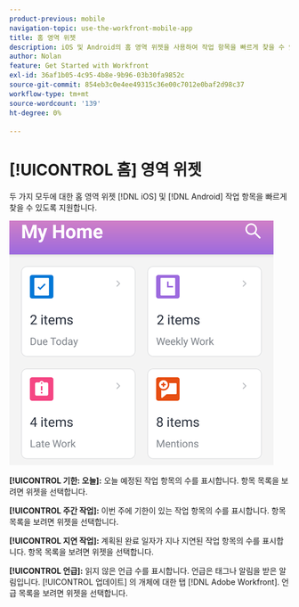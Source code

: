 ```yaml
---
product-previous: mobile
navigation-topic: use-the-workfront-mobile-app
title: 홈 영역 위젯
description: iOS 및 Android의 홈 영역 위젯을 사용하여 작업 항목을 빠르게 찾을 수 있습니다.
author: Nolan
feature: Get Started with Workfront
exl-id: 36af1b05-4c95-4b8e-9b96-03b30fa9852c
source-git-commit: 854eb3c0e4ee49315c36e00c7012e0baf2d98c37
workflow-type: tm+mt
source-wordcount: '139'
ht-degree: 0%

---
```


# [!UICONTROL 홈] 영역 위젯

두 가지 모두에 대한 홈 영역 위젯 [!DNL iOS] 및 [!DNL Android] 작업 항목을 빠르게 찾을 수 있도록 지원합니다.

![홈 영역 위젯](assets/mobile-home-area-widgets.png)

**[!UICONTROL 기한: 오늘]:** 오늘 예정된 작업 항목의 수를 표시합니다. 항목 목록을 보려면 위젯을 선택합니다.

**[!UICONTROL 주간 작업]:** 이번 주에 기한이 있는 작업 항목의 수를 표시합니다. 항목 목록을 보려면 위젯을 선택합니다.

**[!UICONTROL 지연 작업]:** 계획된 완료 일자가 지나 지연된 작업 항목의 수를 표시합니다. 항목 목록을 보려면 위젯을 선택합니다.

**[!UICONTROL 언급]:** 읽지 않은 언급 수를 표시합니다. 언급은 태그나 알림을 받은 알림입니다. [!UICONTROL 업데이트] 의 개체에 대한 탭 [!DNL Adobe Workfront]. 언급 목록을 보려면 위젯을 선택합니다.

